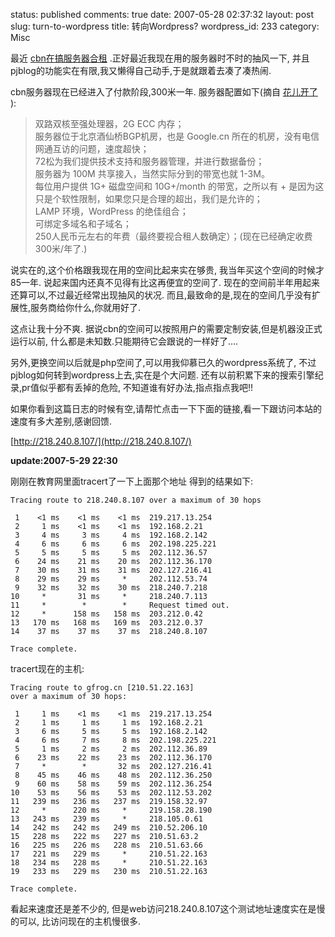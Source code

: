 status: published
comments: true
date: 2007-05-28 02:37:32
layout: post
slug: turn-to-wordpress
title: 转向Wordpress?
wordpress_id: 233
category: Misc

最近
[cbn在搞服务器合租](http://forum.chinabloggernetwork.com/viewthread.php?tid=683&extra=page%3D1)
.正好最近我现在用的服务器时不时的抽风一下,
并且pjblog的功能实在有限,我又懒得自己动手,于是就跟着去凑了凑热闹.

cbn服务器现在已经进入了付款阶段,300米一年.
服务器配置如下(摘自
[花儿开了](http://blog.istef.info/2007/05/26/cbn-hosting/)
):


> 双路双核至强处理器，2G ECC 内存； <br />
> 服务器位于北京酒仙桥BGP机房，也是 Google.cn 所在的机房，没有电信网通互访的问题，速度超快； <br />
> 72松为我们提供技术支持和服务器管理，并进行数据备份； <br />
> 服务器为 100M 共享接入，当然实际分到的带宽也就 1-3M。 <br />
> 每位用户提供 1G+ 磁盘空间和 10G+/month 的带宽，之所以有 + 是因为这只是个软性限制，如果您只是合理的超出，我们是允许的； <br />
> LAMP 环境，WordPress 的绝佳组合； <br />
> 可绑定多域名和子域名； <br />
> 250人民币元左右的年费（最终要视合租人数确定）；(现在已经确定收费300米/年了.)


说实在的,这个价格跟我现在用的空间比起来实在够贵,
我当年买这个空间的时候才85一年.
说起来国内还真不见得有比这再便宜的空间了.
现在的空间前半年用起来还算可以,不过最近经常出现抽风的状况.
而且,最致命的是,现在的空间几乎没有扩展性,服务商给你什么,你就用好了.

这点让我十分不爽.
据说cbn的空间可以按照用户的需要定制安装,但是机器没正式运行以前,
什么都是未知数.只能期待它会跟说的一样好了....

另外,更换空间以后就是php空间了,可以用我仰慕已久的wordpress系统了,
不过pjblog如何转到wordpress上去,实在是个大问题.
还有以前积累下来的搜索引擎纪录,pr值似乎都有丢掉的危险,
不知道谁有好办法,指点指点我吧!!

如果你看到这篇日志的时候有空,请帮忙点击一下下面的链接,看一下跟访问本站的速度有多大差别,感谢回馈.

[http://218.240.8.107/](http://218.240.8.107/)

**update:2007-5-29 22:30**

刚刚在教育网里面tracert了一下上面那个地址 得到的结果如下:

```
Tracing route to 218.240.8.107 over a maximum of 30 hops

 1    <1 ms    <1 ms    <1 ms  219.217.13.254
 2     1 ms    <1 ms    <1 ms  192.168.2.21
 3     4 ms     3 ms     4 ms  192.168.2.142
 4     6 ms     6 ms     6 ms  202.198.225.221
 5     5 ms     5 ms     5 ms  202.112.36.57
 6    24 ms    21 ms    20 ms  202.112.36.170
 7    30 ms    31 ms    31 ms  202.127.216.41
 8    29 ms    29 ms     *     202.112.53.74
 9    32 ms    32 ms    30 ms  218.240.7.218
10     *       31 ms     *     218.240.7.113
11     *        *        *     Request timed out.
12     *      158 ms   158 ms  203.212.0.42
13   170 ms   168 ms   169 ms  203.212.0.37
14    37 ms    37 ms    37 ms  218.240.8.107

Trace complete.
```


tracert现在的主机:

```
Tracing route to gfrog.cn [210.51.22.163]
over a maximum of 30 hops:

 1     1 ms    <1 ms    <1 ms  219.217.13.254
 2     1 ms     1 ms     1 ms  192.168.2.21
 3     6 ms     5 ms     5 ms  192.168.2.142
 4     6 ms     7 ms     8 ms  202.198.225.221
 5     1 ms     2 ms     2 ms  202.112.36.89
 6    23 ms    22 ms    23 ms  202.112.36.170
 7     *        *       32 ms  202.127.216.41
 8    45 ms    46 ms    48 ms  202.112.36.250
 9    60 ms    58 ms    59 ms  202.112.36.254
10    53 ms    56 ms    53 ms  202.112.53.202
11   239 ms   236 ms   237 ms  219.158.32.97
12     *      220 ms     *     219.158.28.190
13   243 ms   239 ms     *     218.105.0.61
14   242 ms   242 ms   249 ms  210.52.206.10
15   228 ms   222 ms   227 ms  210.51.63.2
16   225 ms   226 ms   228 ms  210.51.63.66
17   221 ms   229 ms     *     210.51.22.163
18   234 ms   228 ms     *     210.51.22.163
19   233 ms   229 ms   230 ms  210.51.22.163

Trace complete.
```

看起来速度还是差不少的,
但是web访问218.240.8.107这个测试地址速度实在是慢的可以,
比访问现在的主机慢很多.
